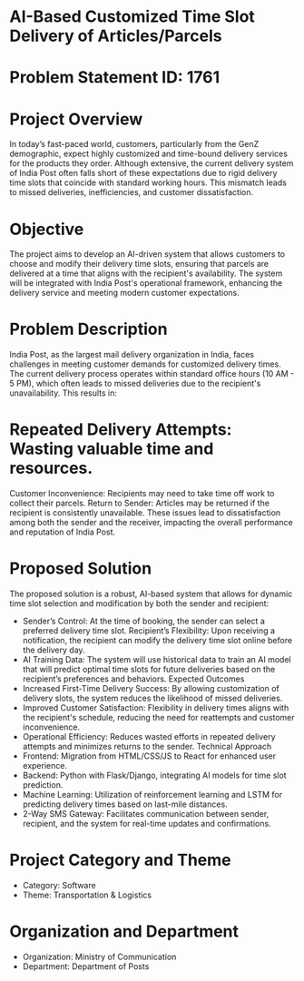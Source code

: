 # AI-Based Customized Time Slot Delivery of Articles/Parcels
# Problem Statement ID: 1761
# Project Overview
In today’s fast-paced world, customers, particularly from the GenZ demographic, expect highly customized and time-bound delivery services for the products they order. Although extensive, the current delivery system of India Post often falls short of these expectations due to rigid delivery time slots that coincide with standard working hours. This mismatch leads to missed deliveries, inefficiencies, and customer dissatisfaction.

# Objective
The project aims to develop an AI-driven system that allows customers to choose and modify their delivery time slots, ensuring that parcels are delivered at a time that aligns with the recipient's availability. The system will be integrated with India Post's operational framework, enhancing the delivery service and meeting modern customer expectations.

# Problem Description
India Post, as the largest mail delivery organization in India, faces challenges in meeting customer demands for customized delivery times. The current delivery process operates within standard office hours (10 AM - 5 PM), which often leads to missed deliveries due to the recipient's unavailability. This results in:

# Repeated Delivery Attempts: Wasting valuable time and resources.
Customer Inconvenience: Recipients may need to take time off work to collect their parcels.
Return to Sender: Articles may be returned if the recipient is consistently unavailable.
These issues lead to dissatisfaction among both the sender and the receiver, impacting the overall performance and reputation of India Post.

# Proposed Solution
The proposed solution is a robust, AI-based system that allows for dynamic time slot selection and modification by both the sender and recipient:
* Sender’s Control: At the time of booking, the sender can select a preferred delivery time slot.
Recipient’s Flexibility: Upon receiving a notification, the recipient can modify the delivery time slot online before the delivery day.
* AI Training Data: The system will use historical data to train an AI model that will predict optimal time slots for future deliveries based on the recipient’s preferences and behaviors.
Expected Outcomes
* Increased First-Time Delivery Success: By allowing customization of delivery slots, the system reduces the likelihood of missed deliveries.
* Improved Customer Satisfaction: Flexibility in delivery times aligns with the recipient's schedule, reducing the need for reattempts and customer inconvenience.
* Operational Efficiency: Reduces wasted efforts in repeated delivery attempts and minimizes returns to the sender.
Technical Approach
* Frontend: Migration from HTML/CSS/JS to React for enhanced user experience.
* Backend: Python with Flask/Django, integrating AI models for time slot prediction.
* Machine Learning: Utilization of reinforcement learning and LSTM for predicting delivery times based on last-mile distances.
* 2-Way SMS Gateway: Facilitates communication between sender, recipient, and the system for real-time updates and confirmations.

# Project Category and Theme
* Category: Software
* Theme: Transportation & Logistics

# Organization and Department
* Organization: Ministry of Communication
* Department: Department of Posts
